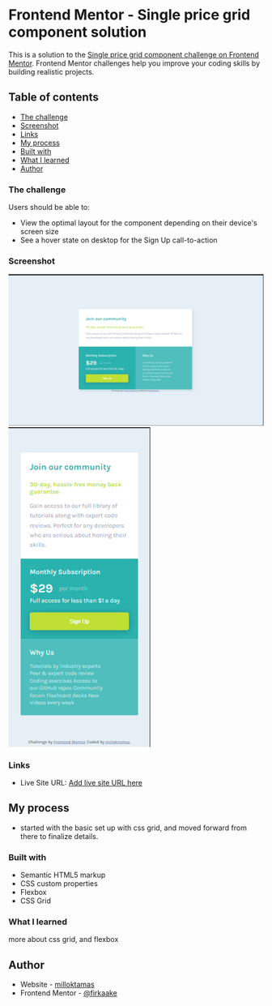 # Frontend Mentor - Single price grid component solution

This is a solution to the [Single price grid component challenge on Frontend Mentor](https://www.frontendmentor.io/challenges/single-price-grid-component-5ce41129d0ff452fec5abbbc). Frontend Mentor challenges help you improve your coding skills by building realistic projects. 

## Table of contents


- [The challenge](#the-challenge)
- [Screenshot](#screenshot)
- [Links](#links)
- [My process](#my-process)
- [Built with](#built-with)
- [What I learned](#what-i-learned)
- [Author](#author)



### The challenge

Users should be able to:

- View the optimal layout for the component depending on their device's screen size
- See a hover state on desktop for the Sign Up call-to-action

### Screenshot

![](images/desktop_vers.png)
![](images/mobile_vers.png)


### Links

- Live Site URL: [Add live site URL here](https://your-live-site-url.com)

## My process
- started with the basic set up with css grid, and moved forward from there to finalize details.

### Built with

- Semantic HTML5 markup
- CSS custom properties
- Flexbox
- CSS Grid

### What I learned

more about css grid, and flexbox

## Author

- Website - [milloktamas](https://www.weddingrafix.com)
- Frontend Mentor - [@firkaake](https://www.frontendmentor.io/profile/firkaak)
